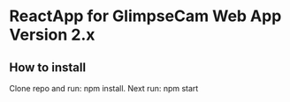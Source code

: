 # ReactApp for GlimpseCam Web App Version 2.x

## How to install
Clone repo and run: npm install. Next run: npm start

